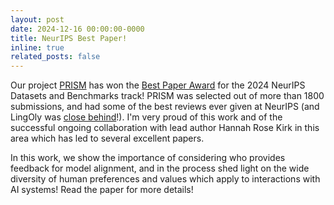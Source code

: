 ```yaml
---
layout: post
date: 2024-12-16 00:00:00-0000
title: NeurIPS Best Paper!
inline: true
related_posts: false
---
```


Our project <a href="https://arxiv.org/abs/2404.16019">PRISM</a> has won the <a href="https://blog.neurips.cc/2024/12/10/announcing-the-neurips-2024-best-paper-awards/">Best Paper Award</a> for the 2024 NeurIPS Datasets and Benchmarks track! PRISM was selected out of more than 1800 submissions, and had some of the best reviews ever given at NeurIPS (and LingOly was <a href="https://papercopilot.com/statistics/neurips-statistics/neurips-2024-statistics-datasets-benchmarks-track/">close behind</a>!). I'm very proud of this work and of the successful ongoing collaboration with lead author Hannah Rose Kirk in this area which has led to several excellent papers.

In this work, we show the importance of considering who provides feedback for model alignment, and in the process shed light on the wide diversity of human preferences and values which apply to interactions with AI systems! Read the paper for more details!